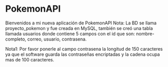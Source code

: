 # PokemonAPI
Bienvenidos a mi nueva aplicación de PokemonAPI
Nota: La BD se llama proyecto_pokemon y fue creada en MySQL, también se creó una tabla llamada usuarios donde contiene 5 campos con el id que son: nombre-completo, correo, usuario, contrasena.

Nota1: Por favor ponerle al campo contrasena la longitud de 150 caracteres ya que el software guarda las contraseñas encriptadas y la cadena ocupa mas de 100 caracteres.
